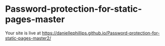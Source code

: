 # Password-protection-for-static-pages-master
 Your site is live at https://daniellephillips.github.io/Password-protection-for-static-pages-master2/
